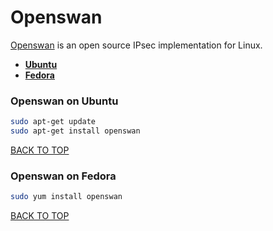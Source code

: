 Openswan
========
[Openswan]() is an open source IPsec implementation for Linux.

* [**Ubuntu**](#openswan-on-ubuntu)
* [**Fedora**](#openswan-on-fedora)

### Openswan on Ubuntu
```sh
sudo apt-get update
sudo apt-get install openswan
```
[BACK TO TOP](https://github.com/ctrl-alt-del/devenv/tree/master/network)



### Openswan on Fedora
```sh
sudo yum install openswan
```
[BACK TO TOP](https://github.com/ctrl-alt-del/devenv/tree/master/network)
